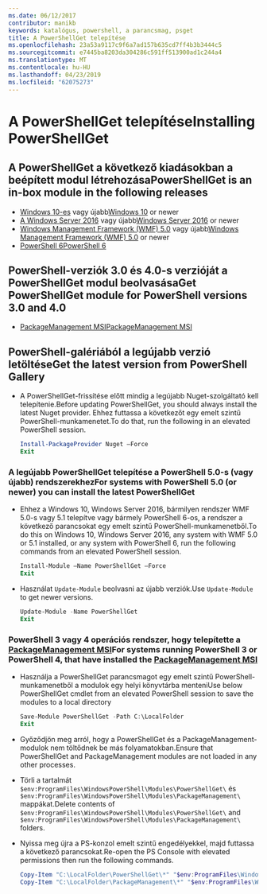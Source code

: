 ```yaml
---
ms.date: 06/12/2017
contributor: manikb
keywords: katalógus, powershell, a parancsmag, psget
title: A PowerShellGet telepítése
ms.openlocfilehash: 23a53a9117c9f6a7ad157b635cd7ff4b3b3444c5
ms.sourcegitcommit: e7445ba8203da304286c591ff513900ad1c244a4
ms.translationtype: MT
ms.contentlocale: hu-HU
ms.lasthandoff: 04/23/2019
ms.locfileid: "62075273"
---
```

# <a name="installing-powershellget"></a><span data-ttu-id="52038-103">A PowerShellGet telepítése</span><span class="sxs-lookup"><span data-stu-id="52038-103">Installing PowerShellGet</span></span>

## <a name="powershellget-is-an-in-box-module-in-the-following-releases"></a><span data-ttu-id="52038-104">A PowerShellGet a következő kiadásokban a beépített modul létrehozása</span><span class="sxs-lookup"><span data-stu-id="52038-104">PowerShellGet is an in-box module in the following releases</span></span>

- <span data-ttu-id="52038-105">[Windows 10-es](https://www.microsoft.com/windows) vagy újabb</span><span class="sxs-lookup"><span data-stu-id="52038-105">[Windows 10](https://www.microsoft.com/windows) or newer</span></span>
- <span data-ttu-id="52038-106">[A Windows Server 2016](/windows-server/windows-server) vagy újabb</span><span class="sxs-lookup"><span data-stu-id="52038-106">[Windows Server 2016](/windows-server/windows-server) or newer</span></span>
- <span data-ttu-id="52038-107">[Windows Management Framework (WMF) 5.0](https://www.microsoft.com/download/details.aspx?id=50395) vagy újabb</span><span class="sxs-lookup"><span data-stu-id="52038-107">[Windows Management Framework (WMF) 5.0](https://www.microsoft.com/download/details.aspx?id=50395) or newer</span></span>
- [<span data-ttu-id="52038-108">PowerShell 6</span><span class="sxs-lookup"><span data-stu-id="52038-108">PowerShell 6</span></span>](https://github.com/PowerShell/PowerShell/releases)

## <a name="get-powershellget-module-for-powershell-versions-30-and-40"></a><span data-ttu-id="52038-109">PowerShell-verziók 3.0 és 4.0-s verzióját a PowerShellGet modul beolvasása</span><span class="sxs-lookup"><span data-stu-id="52038-109">Get PowerShellGet module for PowerShell versions 3.0 and 4.0</span></span>

- [<span data-ttu-id="52038-110">PackageManagement MSI</span><span class="sxs-lookup"><span data-stu-id="52038-110">PackageManagement MSI</span></span>](https://www.microsoft.com/download/details.aspx?id=51451)

## <a name="get-the-latest-version-from-powershell-gallery"></a><span data-ttu-id="52038-111">PowerShell-galériából a legújabb verzió letöltése</span><span class="sxs-lookup"><span data-stu-id="52038-111">Get the latest version from PowerShell Gallery</span></span>

- <span data-ttu-id="52038-112">A PowerShellGet-frissítése előtt mindig a legújabb Nuget-szolgáltató kell telepítenie.</span><span class="sxs-lookup"><span data-stu-id="52038-112">Before updating PowerShellGet, you should always install the latest Nuget provider.</span></span> <span data-ttu-id="52038-113">Ehhez futtassa a következőt egy emelt szintű PowerShell-munkamenetet.</span><span class="sxs-lookup"><span data-stu-id="52038-113">To do that, run the following in an elevated PowerShell session.</span></span>

  ```powershell
  Install-PackageProvider Nuget –Force
  Exit
  ```

### <a name="for-systems-with-powershell-50-or-newer-you-can-install-the-latest-powershellget"></a><span data-ttu-id="52038-114">A legújabb PowerShellGet telepítése a PowerShell 5.0-s (vagy újabb) rendszerekhez</span><span class="sxs-lookup"><span data-stu-id="52038-114">For systems with PowerShell 5.0 (or newer) you can install the latest PowerShellGet</span></span>

- <span data-ttu-id="52038-115">Ehhez a Windows 10, Windows Server 2016, bármilyen rendszer WMF 5.0-s vagy 5.1 telepítve vagy bármely PowerShell 6-os, a rendszer a következő parancsokat egy emelt szintű PowerShell-munkamenetből.</span><span class="sxs-lookup"><span data-stu-id="52038-115">To do this on Windows 10, Windows Server 2016, any system with WMF 5.0 or 5.1 installed, or any system with PowerShell 6, run the following commands from an elevated PowerShell session.</span></span>

  ```powershell
  Install-Module –Name PowerShellGet –Force
  Exit
  ```

- <span data-ttu-id="52038-116">Használat `Update-Module` beolvasni az újabb verziók.</span><span class="sxs-lookup"><span data-stu-id="52038-116">Use `Update-Module` to get newer versions.</span></span>

  ```powershell
  Update-Module -Name PowerShellGet
  Exit
  ```

### <a name="for-systems-running-powershell-3-or-powershell-4-that-have-installed-the-packagemanagement-msihttpswwwmicrosoftcomdownloaddetailsaspxid51451"></a><span data-ttu-id="52038-117">PowerShell 3 vagy 4 operációs rendszer, hogy telepítette a [PackageManagement MSI](https://www.microsoft.com/download/details.aspx?id=51451)</span><span class="sxs-lookup"><span data-stu-id="52038-117">For systems running PowerShell 3 or PowerShell 4, that have installed the [PackageManagement MSI](https://www.microsoft.com/download/details.aspx?id=51451)</span></span>

- <span data-ttu-id="52038-118">Használja a PowerShellGet parancsmagot egy emelt szintű PowerShell-munkamenetből a modulok egy helyi könyvtárba menteni</span><span class="sxs-lookup"><span data-stu-id="52038-118">Use below PowerShellGet cmdlet from an elevated PowerShell session to save the modules to a local directory</span></span>

  ```powershell
  Save-Module PowerShellGet -Path C:\LocalFolder
  Exit
  ```

- <span data-ttu-id="52038-119">Győződjön meg arról, hogy a PowerShellGet és a PackageManagement-modulok nem töltődnek be más folyamatokban.</span><span class="sxs-lookup"><span data-stu-id="52038-119">Ensure that PowerShellGet and PackageManagement modules are not loaded in any other processes.</span></span>
- <span data-ttu-id="52038-120">Törli a tartalmát `$env:ProgramFiles\WindowsPowerShell\Modules\PowerShellGet\` és `$env:ProgramFiles\WindowsPowerShell\Modules\PackageManagement\` mappákat.</span><span class="sxs-lookup"><span data-stu-id="52038-120">Delete contents of `$env:ProgramFiles\WindowsPowerShell\Modules\PowerShellGet\` and  `$env:ProgramFiles\WindowsPowerShell\Modules\PackageManagement\` folders.</span></span>
- <span data-ttu-id="52038-121">Nyissa meg újra a PS-konzol emelt szintű engedélyekkel, majd futtassa a következő parancsokat.</span><span class="sxs-lookup"><span data-stu-id="52038-121">Re-open the PS Console with elevated permissions then run the following commands.</span></span>

  ```powershell
  Copy-Item "C:\LocalFolder\PowerShellGet\*" "$env:ProgramFiles\WindowsPowerShell\Modules\PowerShellGet\" -Recurse -Force
  Copy-Item "C:\LocalFolder\PackageManagement\*" "$env:ProgramFiles\WindowsPowerShell\Modules\PackageManagement\" -Recurse -Force
  ```
